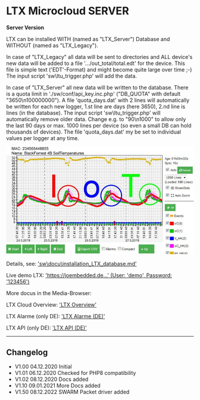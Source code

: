 # LTX Microcloud **SERVER** #
**Server Version**

LTX can be installed WITH (named as "LTX_Server") Database and WITHOUT (named as "LTX_Legacy").

In case of "LTX_Legacy" all data will be sent to directories and ALL device's new data will
be added to a file '.../out_total/total.edt' for the device. 
This file is simple text ('EDT'-Format) and might become quite large over time ;-)
The input script 'sw\ltu_trigger.php' will add the data.

In case of "LTX_Server" all new data will be written to the database. There is a quota limit in
'./sw/conf/api_key.inc.php' ("DB_QUOTA" with default "3650\n100000000"). A file 'quota_days.dat' with 2 lines
will automatically be written for each new logger, 1.st line are days (here 3650), 2.nd line is lines (in the database).
The input script 'sw\ltu_trigger.php' will automatically remove older data.
Change e.g. to "90\n1000" to allow only the last 90 days or max. 1000 lines per device (so even a small DB can hold thousands of devices).
The file 'quota_days.dat' my be set to individual values per logger at any time.


![LTX Gdraw tool](./docs/G-Draw.jpg "LTX Gdraw tool")

Details, see: ['sw\docu\installation_LTX_database.md'](./sw/docu/installation_LTX_database.md "Details...")

Live demo LTX: ['https://joembedded.de...' (User: 'demo', Password: '123456')](https://joembedded.de/ltx/sw/login.php)

More docus in the Media-Browser:

LTX Cloud Overview: ['LTX Overview'](./docs/LTX_Cloud_V1.pdf "LTX Overview")

LTX Alarme (only DE): ['LTX Alarme (DE)'](./docs/LTX_AlarmeDE_V1.pdf "LTX Alarme (DE)")

LTX API (only DE): ['LTX API (DE)'](./docs/LTX_Server_Get.pdf "LTX API (DE)")

---

## Changelog ##
- V1.00 04.12.2020 Initial
- V1.01 06.12.2020 Checked for PHP8 compatibility
- V1.02 08.12.2020 Docs added
- V1.10 09.01.2021 More Docs added
- V1.50 08.12.2022 SWARM Packet driver added